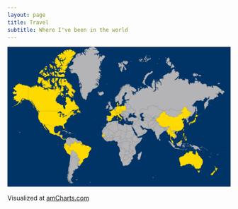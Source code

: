```yaml
---
layout: page
title: Travel
subtitle: Where I've been in the world  
---
```


![Tomás's Travel Map](img/amCharts_TML.jpg)

Visualized at [amCharts.com](https://www.amcharts.com/visited_countries/#AT,CZ,DK,EE,FI,FR,DE,IT,PL,PT,RU,SI,ES,SE,CH,VA,CA,CR,GT,MX,NI,PA,US,BR,EC,PE,ST,SN,KH,CN,HK,JP,LA,MY,MM,PH,SG,TW,TH,AU,NZ)
